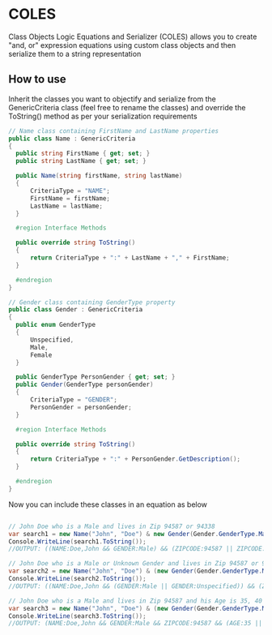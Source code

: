 # COLES
Class Objects Logic Equations and Serializer (COLES) allows you to create "and, or" expression equations using custom class objects and then serialize them to a string representation

## How to use
Inherit the classes you want to objectify and serialize from the GenericCriteria class (feel free to rename the classes) and override the ToString() method as per your serialization requirements
```c#
// Name class containing FirstName and LastName properties
public class Name : GenericCriteria
{
  public string FirstName { get; set; }
  public string LastName { get; set; }

  public Name(string firstName, string lastName)
  {
      CriteriaType = "NAME";
      FirstName = firstName;
      LastName = lastName;
  }

  #region Interface Methods

  public override string ToString()
  {
      return CriteriaType + ":" + LastName + "," + FirstName;
  }

  #endregion
}

// Gender class containing GenderType property
public class Gender : GenericCriteria
{
  public enum GenderType
  {
      Unspecified,
      Male,
      Female
  }

  public GenderType PersonGender { get; set; }
  public Gender(GenderType personGender)
  {
      CriteriaType = "GENDER";
      PersonGender = personGender;
  }

  #region Interface Methods

  public override string ToString()
  {
      return CriteriaType + ":" + PersonGender.GetDescription();
  }

  #endregion
}
```

Now you can include these classes in an equation as below

```C#

// John Doe who is a Male and lives in Zip 94587 or 94338
var search1 = new Name("John", "Doe") & new Gender(Gender.GenderType.Male) & (new ZipCode("94587") | new ZipCode("94338"));
Console.WriteLine(search1.ToString());
//OUTPUT: ((NAME:Doe,John && GENDER:Male) && (ZIPCODE:94587 || ZIPCODE:94338))

// John Doe who is a Male or Unknown Gender and lives in Zip 94587 or 94338
var search2 = new Name("John", "Doe") & (new Gender(Gender.GenderType.Male) | new Gender(Gender.GenderType.Unspecified)) & (new ZipCode("94587") | new ZipCode("94338"));
Console.WriteLine(search2.ToString());
//OUTPUT: ((NAME:Doe,John && (GENDER:Male || GENDER:Unspecified)) && (ZIPCODE:94587 || ZIPCODE:94338))

// John Doe who is a Male and lives in Zip 94587 and his Age is 35, 40 or 45
var search3 = new Name("John", "Doe") & (new Gender(Gender.GenderType.Male) & (new ZipCode("94587") & (new Age(35) | new Age(40) | new Age(45) )));
Console.WriteLine(search3.ToString());
//OUTPUT: (NAME:Doe,John && GENDER:Male && ZIPCODE:94587 && (AGE:35 || AGE:40 || AGE:45))

```

